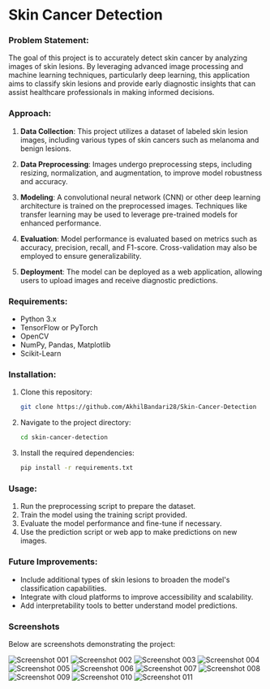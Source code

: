 
# Skin Cancer Detection

### Problem Statement:
The goal of this project is to accurately detect skin cancer by analyzing images of skin lesions. By leveraging advanced image processing and machine learning techniques, particularly deep learning, this application aims to classify skin lesions and provide early diagnostic insights that can assist healthcare professionals in making informed decisions.

### Approach:
1. **Data Collection**: This project utilizes a dataset of labeled skin lesion images, including various types of skin cancers such as melanoma and benign lesions.
   
2. **Data Preprocessing**: Images undergo preprocessing steps, including resizing, normalization, and augmentation, to improve model robustness and accuracy.
   
3. **Modeling**: A convolutional neural network (CNN) or other deep learning architecture is trained on the preprocessed images. Techniques like transfer learning may be used to leverage pre-trained models for enhanced performance.

4. **Evaluation**: Model performance is evaluated based on metrics such as accuracy, precision, recall, and F1-score. Cross-validation may also be employed to ensure generalizability.

5. **Deployment**: The model can be deployed as a web application, allowing users to upload images and receive diagnostic predictions.

### Requirements:
- Python 3.x
- TensorFlow or PyTorch
- OpenCV
- NumPy, Pandas, Matplotlib
- Scikit-Learn

### Installation:
1. Clone this repository:
   ```bash
   git clone https://github.com/AkhilBandari28/Skin-Cancer-Detection
   ```
2. Navigate to the project directory:
   ```bash
   cd skin-cancer-detection
   ```
3. Install the required dependencies:
   ```bash
   pip install -r requirements.txt
   ```

### Usage:
1. Run the preprocessing script to prepare the dataset.
2. Train the model using the training script provided.
3. Evaluate the model performance and fine-tune if necessary.
4. Use the prediction script or web app to make predictions on new images.



### Future Improvements:
- Include additional types of skin lesions to broaden the model's classification capabilities.
- Integrate with cloud platforms to improve accessibility and scalability.
- Add interpretability tools to better understand model predictions.



### Screenshots

Below are screenshots demonstrating the project:

![Screenshot 001](Screenshots/001.png)
![Screenshot 002](Screenshots/002.png)
![Screenshot 003](Screenshots/003.png)
![Screenshot 004](Screenshots/004.png)
![Screenshot 005](Screenshots/005.png)
![Screenshot 006](Screenshots/006.png)
![Screenshot 007](Screenshots/007.png)
![Screenshot 008](Screenshots/008.png)
![Screenshot 009](Screenshots/009.png)
![Screenshot 010](Screenshots/010.png)
![Screenshot 011](Screenshots/011.png)
